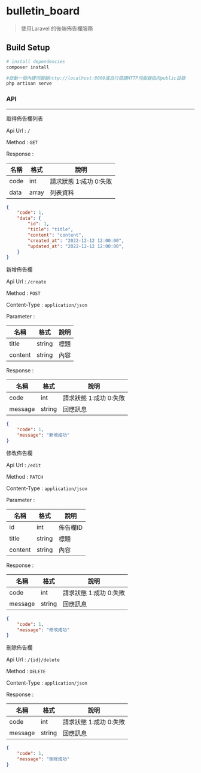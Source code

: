 # bulletin_board

> 使用Laravel 的後端佈告欄服務

## Build Setup

```bash
# install dependencies
composer install

#啟動一個內建伺服器http://localhost:8000或自行搭建HTTP伺服器指向public目錄
php artisan serve
```

### API

---

取得佈告欄列表

Api Url : ``/``

Method : ``GET``

Response :


| 名稱 | 格式  | 說明                   |
| ------ | ------- | ------------------------ |
| code | int   | 請求狀態 1:成功 0:失敗 |
| data | array | 列表資料               |

```json
{
    "code": 1,
    "data": {
        "id": 1,
        "title": "title",
        "content": "content",
        "created_at": "2022-12-12 12:00:00",
        "updated_at": "2022-12-12 12:00:00",
    }
}
```

新增佈告欄

Api Url : ``/create``

Method : ``POST``

Content-Type : ``application/json``

Parameter :


| 名稱    | 格式   | 說明 |
| --------- | -------- | ------ |
| title   | string | 標題 |
| content | string | 內容 |

Response :


| 名稱    | 格式   | 說明                   |
| --------- | -------- | ------------------------ |
| code    | int    | 請求狀態 1:成功 0:失敗 |
| message | string | 回應訊息               |

```json
{
    "code": 1,
    "message": "新增成功"
}
```

修改佈告欄

Api Url : ``/edit``

Method : ``PATCH``

Content-Type : ``application/json``

Parameter :


| 名稱    | 格式   | 說明     |
| --------- | -------- | ---------- |
| id      | int    | 佈告欄ID |
| title   | string | 標題     |
| content | string | 內容     |

Response :


| 名稱    | 格式   | 說明                   |
| --------- | -------- | ------------------------ |
| code    | int    | 請求狀態 1:成功 0:失敗 |
| message | string | 回應訊息               |

```json
{
    "code": 1,
    "message": "修改成功"
}
```

刪除佈告欄

Api Url : ``/{id}/delete``

Method : ``DELETE``

Content-Type : ``application/json``

Response :


| 名稱    | 格式   | 說明                   |
| --------- | -------- | ------------------------ |
| code    | int    | 請求狀態 1:成功 0:失敗 |
| message | string | 回應訊息               |

```json
{
    "code": 1,
    "message": "刪除成功"
}
```
